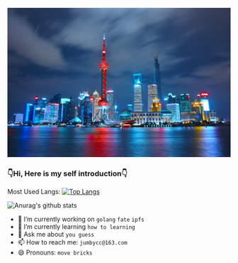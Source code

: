 [![img](https://raw.githubusercontent.com/godcong/godcong/master/night-skyline-with-bright-lights-in-shanghai-china.jpg)](https://github.com/godcong)

### 👇Hi, Here is my self introduction👇 ###

<!--
**godcong/godcong** is a ✨ _special_ ✨ repository because its `README.md` (this file) appears on your GitHub profile.
-->
Most Used Langs:
[![Top Langs](https://github-readme-stats.vercel.app/api/top-langs/?username=godcong&layout=compact)](https://github.com/godcong)


![Anurag's github stats](https://github-readme-stats.vercel.app/api?username=godcong&show_icons=true&theme=radical)

- 🔭 I’m currently working on `golang` `fate` `ipfs`
- 🌱 I’m currently learning `how to learning`
- 💬 Ask me about `you guess`
- 📫 How to reach me: `jumbycc@163.com`
- 😄 Pronouns: `move bricks`
<!-- - 👯 I’m looking to collaborate on ... -->
<!-- - 🤔 I’m looking for help with ... -->
<!-- - ⚡ Fun fact: ... -->


